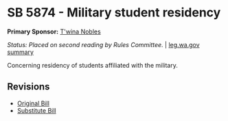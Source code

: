 # SB 5874 - Military student residency
**Primary Sponsor:** [T'wina Nobles](/person/leg/t'wina.nobles.md)

*Status: Placed on second reading by Rules Committee.* | [leg.wa.gov summary](https://app.leg.wa.gov/billsummary?BillNumber=5874&Year=2021)

Concerning residency of students affiliated with the military.

## Revisions
* [Original Bill](1/)
* [Substitute Bill](S/)